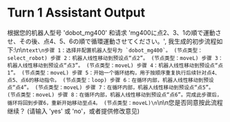 # Turn 1 Assistant Output

根据您的机器人型号 'dobot_mg400' 和请求 'mg400に点2、3、1の順で運動させ、その後、点4、5、6の順で循環運動させてください。', 我生成的初步流程如下:\n\n```text\n步骤 1：选择并配置机器人型号为 `dobot_mg400`。 (节点类型：select_robot)
步骤 2：机器人线性移动到预设点“点2”。 (节点类型：moveL)
步骤 3：机器人线性移动到预设点“点3”。 (节点类型：moveL)
步骤 4：机器人线性移动到预设点“点1”。 (节点类型：moveL)
步骤 5：开始一个循环结构，用于按顺序重复执行后续针对点4、点5、点6的移动指令。 (节点类型：loop)
步骤 6：在循环内部，机器人线性移动到预设点“点4”。 (节点类型：moveL)
步骤 7：在循环内部，机器人线性移动到预设点“点5”。 (节点类型：moveL)
步骤 8：在循环内部，机器人线性移动到预设点“点6”。完成此步骤后，循环将回到步骤6，重新开始移动至点4。 (节点类型：moveL)\n```\n\n您是否同意按此流程继续？ (请输入 'yes' 或 'no'，或者提供修改意见)